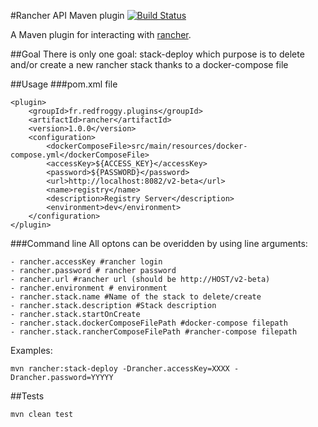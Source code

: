 #Rancher API Maven plugin [![Build Status](https://travis-ci.org/RedFroggy/rancher-maven-plugin.svg?branch=master)](https://travis-ci.org/RedFroggy/rancher-maven-plugin)

A Maven plugin for interacting with [rancher](http://rancher.com).

##Goal
There is only one goal: stack-deploy which purpose is to delete and/or create 
a new rancher stack thanks to a docker-compose file

##Usage
###pom.xml file
```
<plugin>
    <groupId>fr.redfroggy.plugins</groupId>
    <artifactId>rancher</artifactId>
    <version>1.0.0</version>
    <configuration>
        <dockerComposeFile>src/main/resources/docker-compose.yml</dockerComposeFile>
        <accessKey>${ACCESS_KEY}</accessKey>
        <password>${PASSWORD}</password>
        <url>http://localhost:8082/v2-beta</url>
        <name>registry</name>
        <description>Registry Server</description>
        <environment>dev</environment>
    </configuration>
</plugin>
```
###Command line
All optons can be overidden by using line arguments:
```
- rancher.accessKey #rancher login
- rancher.password # rancher password
- rancher.url #rancher url (should be http://HOST/v2-beta)
- rancher.environment # environment
- rancher.stack.name #Name of the stack to delete/create
- rancher.stack.description #Stack description
- rancher.stack.startOnCreate
- rancher.stack.dockerComposeFilePath #docker-compose filepath
- rancher.stack.rancherComposeFilePath #rancher-compose filepath
```

Examples:
```
mvn rancher:stack-deploy -Drancher.accessKey=XXXX -Drancher.password=YYYYY
```

##Tests
```
mvn clean test
```